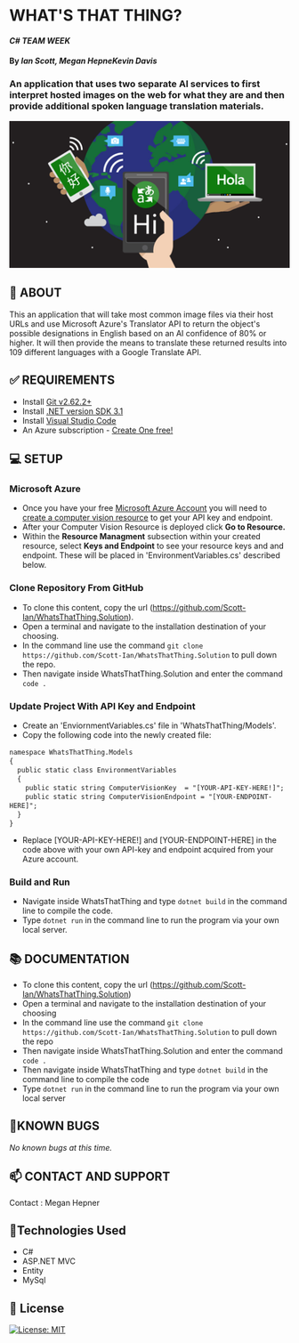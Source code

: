 # WHAT'S THAT THING?

#### _C# TEAM WEEK_
#### By _**Ian Scott, Megan HepneKevin Davis**_

### An application that uses two separate AI services to first interpret hosted images on the web for what they are and then provide additional spoken language translation materials.

![Photo AI/Translator](WhatsThatThing/App_Data/images/Tranaslator-Graphic-1200x630.jpg)

## **🍎 ABOUT**

This an application that will take most common image files via their host URLs and use Microsoft Azure's Translator API to return the object's possible designations in English based on an AI confidence of 80% or higher. It will then provide the means to translate these returned results into 109 different languages with a Google Translate API.

## **✅ REQUIREMENTS**
* Install [Git v2.62.2+](https://git-scm.com/downloads/)
* Install [.NET version SDK 3.1](https://dotnet.microsoft.com/download/dotnet-core/3.1)
* Install [Visual Studio Code](https://code.visualstudio.com/)
* An Azure subscription - [Create One free!](https://azure.microsoft.com/en-us/free/cognitive-services/)

## **💻 SETUP**

### Microsoft Azure ###
* Once you have your free [Microsoft Azure Account](https://azure.microsoft.com/en-us/free/cognitive-services/) you will need to [create a computer vision resource](https://portal.azure.com/#create/Microsoft.CognitiveServicesComputerVision) to get your API key and endpoint.
* After your Computer Vision Resource is deployed click **Go to Resource.**
* Within the **Resource Managment** subsection within your created resource, select **Keys and Endpoint** to see your resource keys and and endpoint. These will be placed in 'EnvironmentVariables.cs' described below.

### Clone Repository From GitHub ###
* To clone this content, copy the url (https://github.com/Scott-Ian/WhatsThatThing.Solution).
* Open a terminal and navigate to the installation destination of your choosing.
* In the command line use the command ```git clone https://github.com/Scott-Ian/WhatsThatThing.Solution``` to pull down the repo.
* Then navigate inside WhatsThatThing.Solution and enter the command ```code .```

### Update Project With API Key and Endpoint ###
* Create an 'EnviornmentVariables.cs' file in 'WhatsThatThing/Models'.
* Copy the following code into the newly created file:
````
namespace WhatsThatThing.Models
{
  public static class EnvironmentVariables
  {
    public static string ComputerVisionKey  = "[YOUR-API-KEY-HERE!]";
    public static string ComputerVisionEndpoint = "[YOUR-ENDPOINT-HERE]";
  }
}
````
* Replace [YOUR-API-KEY-HERE!] and [YOUR-ENDPOINT-HERE] in the code above with your own API-key and endpoint acquired from your Azure account. 

### Build and Run ###
* Navigate inside WhatsThatThing and type ```dotnet build``` in the command line to compile the code.
* Type ```dotnet run``` in the command line to run the program via your own local server.

## **📚 DOCUMENTATION**
* To clone this content, copy the url (https://github.com/Scott-Ian/WhatsThatThing.Solution)
* Open a terminal and navigate to the installation destination of your choosing
* In the command line use the command ```git clone https://github.com/Scott-Ian/WhatsThatThing.Solution``` to pull down the repo
* Then navigate inside WhatsThatThing.Solution and enter the command ```code .```
* Then navigate inside WhatsThatThing and type ```dotnet build``` in the command line to compile the code
* Type ```dotnet run``` in the command line to run the program via your own local server

## **🐛KNOWN BUGS**

_No known bugs at this time._

## **📫 CONTACT AND SUPPORT**

Contact : Megan Hepner

## 🔧Technologies Used

* C#
* ASP.NET MVC
* Entity
* MySql


## **📘 License**
[![License: MIT](https://img.shields.io/badge/License-MIT-yellow.svg)](https://opensource.org/licenses/MIT)